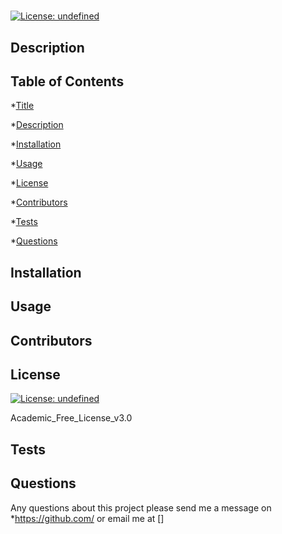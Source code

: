 
# 
[![License: undefined](https://img.shields.io/badge/License-Academic_Free_License_v3.0-brightgreen.svg)](https://opensource.org/licenses/Academic_Free_License_v3.0)


## Description

 

## Table of Contents
*[Title](#title)

*[Description](#description)
    
*[Installation](#installation)
    
*[Usage](#usage)
    
*[License](#license)
    
*[Contributors](#contributor)
    
*[Tests](#test)
    
*[Questions](#questions)
    

## Installation



## Usage



## Contributors


## License
[![License: undefined](https://img.shields.io/badge/License-Academic_Free_License_v3.0-brightgreen.svg)](https://opensource.org/licenses/Academic_Free_License_v3.0)


Academic_Free_License_v3.0

## Tests


## Questions
Any questions about this project please send me a message on *https://github.com/ or email me at []
  
